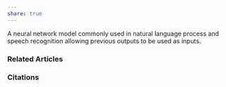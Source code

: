 ```yaml
---
share: true
---
```


A neural network model commonly used in natural language process and speech recognition allowing previous outputs to be used as inputs.

### Related Articles

### Citations
